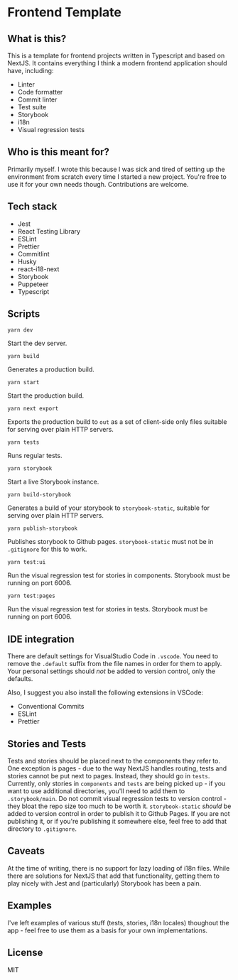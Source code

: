 # Frontend Template

## What is this?

This is a template for frontend projects written in Typescript and based on NextJS. It contains everything I think a modern frontend application should have, including:

- Linter
- Code formatter
- Commit linter
- Test suite
- Storybook
- i18n
- Visual regression tests

## Who is this meant for?

Primarily myself. I wrote this because I was sick and tired of setting up the environment from scratch every time I started a new project.
You're free to use it for your own needs though. Contributions are welcome.

## Tech stack

- Jest
- React Testing Library
- ESLint
- Prettier
- Commitlint
- Husky
- react-i18-next
- Storybook
- Puppeteer
- Typescript

## Scripts

`yarn dev`

Start the dev server.

`yarn build`

Generates a production build.

`yarn start`

Start the production build.

`yarn next export`

Exports the production build to `out` as a set of client-side only files suitable for serving over plain HTTP servers.

`yarn tests`

Runs regular tests.

`yarn storybook`

Start a live Storybook instance.

`yarn build-storybook`

Generates a build of your storybook to `storybook-static`, suitable for serving over plain HTTP servers.

`yarn publish-storybook`

Publishes storybook to Github pages. `storybook-static` must not be in `.gitignore` for this to work.

`yarn test:ui`

Run the visual regression test for stories in components. Storybook must be running on port 6006.

`yarn test:pages`

Run the visual regression test for stories in tests. Storybook must be running on port 6006.

## IDE integration

There are default settings for VisualStudio Code in `.vscode`. You need to remove the `.default` suffix from the file names in order for them to apply.
Your personal settings should _not_ be added to version control, only the defaults.

Also, I suggest you also install the following extensions in VSCode:

- Conventional Commits
- ESLint
- Prettier

## Stories and Tests

Tests and stories should be placed next to the components they refer to. One exception is pages - due to the way NextJS handles routing, tests and stories cannot be put next to pages.
Instead, they should go in `tests`.
Currently, only stories in `components` and `tests` are being picked up - if you want to use additional directories, you'll need to add them to `.storybook/main`.
Do not commit visual regression tests to version control - they bloat the repo size too much to be worth it.
`storybook-static` _should_ be added to version control in order to publish it to Github Pages. If you are not publishing it, or if you're publishing it somewhere else, feel free to add that directory to `.gitignore`.

## Caveats

At the time of writing, there is no support for lazy loading of i18n files. While there are solutions for NextJS that add that functionality,
getting them to play nicely with Jest and (particularly) Storybook has been a pain.

## Examples

I've left examples of various stuff (tests, stories, i18n locales) thoughout the app - feel free to use them as a basis for your own implementations.

## License

MIT
